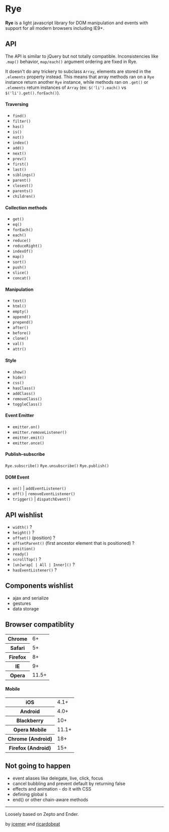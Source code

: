 Rye
===

**Rye** is a light javascript library for DOM manipulation and events with support for all modern browsers including IE9+.

API
---

The API is similar to jQuery but not totally compatible. Inconsistencies like `.map()` behavior, `map/each()` argument ordering are fixed in Rye.

It doesn't do any trickery to subclass `Array`, elements are stored in the `.elements` property instead. This means that array methods ran on a `Rye` instance return another `Rye` instance, while methods ran on `.get()` or `.elements` return instances of `Array` (ex: `$('li').each()` vs `$('li').get().forEach()`).

#### Traversing

- `find()`
- `filter()`
- `has()`
- `is()`
- `not()`
- `index()`
- `add()`
- `next()`
- `prev()`
- `first()`
- `last()`
- `siblings()`
- `parent()`
- `closest()`
- `parents()`
- `children()`

#### Collection methods

- `get()`
- `eq()`
- `forEach()`
- `each()`
- `reduce()`
- `reduceRight()`
- `indexOf()`
- `map()`
- `sort()`
- `push()`
- `slice()`
- `concat()`

#### Manipulation

- `text()`
- `html()`
- `empty()`
- `append()`
- `prepend()`
- `after()`
- `before()`
- `clone()`
- `val()`
- `attr()`

#### Style

- `show()`
- `hide()`
- `css()`
- `hasClass()`
- `addClass()`
- `removeClass()`
- `toggleClass()`

#### Event Emitter

- `emitter.on()`
- `emitter.removeListener()`
- `emitter.emit()`
- `emitter.once()`

#### Publish–subscribe

`Rye.subscribe()`
`Rye.unsubscribe()`
`Rye.publish()`

#### DOM Event

- `on()` | `addEventListener()`
- `off()` | `removeEventListener()`
- `trigger()` | `dispatchEvent()`

API wishlist
------------

- `width()` ?
- `height()` ?
- `offset()` (position) ?
- `offsetParent()` (first ancestor element that is positioned) ?
- `position()`
- `ready()`
- `scrollTop()` ?
- `[un]wrap[ | All | Inner]()` ?
- `hasEventListener()` ?

Components wishlist
-------------------

- ajax and serialize
- gestures
- data storage

Browser compatiblity
--------------------

<table>
    <tr>
        <th>Chrome</th>
        <td>6+</td>
    </tr>
    <tr>
        <th>Safari</th>
        <td>5+</td>
    </tr>
    <tr>
        <th>Firefox</th>
        <td>8+</td>
    </tr>
    <tr>
        <th>IE</th>
        <td>9+</td>
    </tr>
    <tr>
        <th>Opera</th>
        <td>11.5+</td>
    </tr>
</table>

#### Mobile

<table>
    <tr>
        <th>iOS</th>
        <td>4.1+</td>
    </tr>
    <tr>
        <th>Android</th>
        <td>4.0+</td>
    </tr>
    <tr>
        <th>Blackberry</th>
        <td>10+</td>
    </tr>
    <tr>
        <th>Opera Mobile</th>
        <td>11.1+</td>
    </tr>
    <tr>
        <th>Chrome (Android)</th>
        <td>18+</td>
    </tr>
    <tr>
        <th>Firefox (Android)</th>
        <td>15+</td>
    </tr>
</table>

Not going to happen
------------

- event aliases like delegate, live, click, focus
- cancel bubbling and prevent default by returning false
- effects and animation - do it with CSS
- defining global `$`
- end() or other chain-aware methods

<hr>

Loosely based on Zepto and Ender.

by [jcemer](http://github.com/jcemer) and [ricardobeat](http://github.com/ricardobeat)
